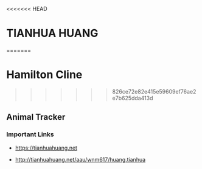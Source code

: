 <<<<<<< HEAD
# TIANHUA HUANG
=======
# Hamilton Cline
>>>>>>> 826ce72e82e415e59609ef76ae2e7b625dda413d

## Animal Tracker

### Important Links

- https://tianhuahuang.net

- http://tianhuahuang.net/aau/wnm617/huang.tianhua 